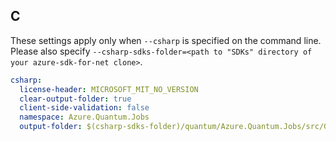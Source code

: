 ## C

These settings apply only when `--csharp` is specified on the command line.
Please also specify `--csharp-sdks-folder=<path to "SDKs" directory of your azure-sdk-for-net clone>`.

```yaml $(csharp)
csharp:
  license-header: MICROSOFT_MIT_NO_VERSION
  clear-output-folder: true
  client-side-validation: false
  namespace: Azure.Quantum.Jobs
  output-folder: $(csharp-sdks-folder)/quantum/Azure.Quantum.Jobs/src/Generated
```
